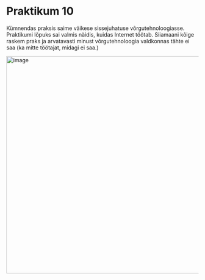 # Praktikum 10
Kümnendas praksis saime väikese sissejuhatuse võrgutehnoloogiasse. Praktikumi lõpuks sai valmis näidis, kuidas Internet töötab. Siiamaani kõige raskem praks ja arvatavasti minust võrgutehnoloogia valdkonnas tähte ei saa (ka mitte töötajat, midagi ei saa.)

<img width="570" alt="image" src="https://github.com/armeig/opsys_praktikumid_armei_grete/assets/145908210/bd8c0e9a-f6b7-4bc3-b11d-71dd39b7ce87">
